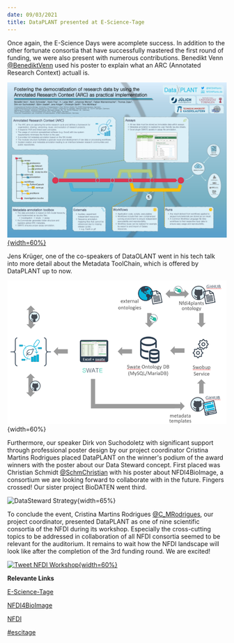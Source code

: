 ```yaml
---
date: 09/03/2021
title: DataPLANT presented at E-Science-Tage
---
```


Once again, the E-Science Days were acomplete success. In addition to the other fortunate consortia that have successfully mastered the first round of funding, we were also present with numerous contributions. Benedikt Venn [@BenediktVenn](https://twitter.com/BenediktVenn) used his poster to explain what an ARC (Annotated Research Context)  actuall is. 

[![Annotated Research Context](../../images/News-Items/DataPLANT-ARC-EST-kl.png "Annotated Research Context"){width=60%}](https://heibox.uni-heidelberg.de/d/0be3b8d9bda24aa09629/files/?p=%2FPoster%2FFostering%20the%20democratization%20of%20research%20data%20by%20using%20the%20Annotated%20Research%20Context%20(ARC)%20as%20practical%20implementation.pdf)

Jens Krüger, one of the co-speakers of DataOLANT went in his tech talk into more detail about the Metadata ToolChain, which is offered by DataPLANT up to now.

![Metadata Toolchain](../../images/News-Items/Metadata-Toolchain.png "Metadata Toolchain"){width=60%}

Furthermore, our speaker Dirk von Suchodoletz with significant support through professional poster design by our project coordinator Cristina Martins Rodrigues placed DataPLANT on the winner's podium of the award winners with the poster about our Data Steward concept. First placed was Christian Schmidt [@SchmChristian](https://twitter.com/SchmChristian) with his poster about NFDI4BioImage, a consortium we are looking forward to collaborate with in the future. Fingers crossed! Our sister project BioDATEN went third.

![DataSteward Strategy](../../images/News-Items/DataSeward-2nd.png "DataSteward Strategy"){width=65%}

To conclude the event, Cristina Martins Rodrigues [@C_MRodrigues](https://twitter.com/C_MRodrigues), our project coordinator, presented DataPLANT as one of nine scientific consortia of the NFDI during its workshop. Especially the cross-cutting topics to be addressed in collaboration of all NFDI consortia seemed to be relevant for the auditorium. It remains to wait how the NFDI landscape will look like after the completion of the 3rd funding round. We are excited!

[![Tweet NFDI Workshop](https://pbs.twimg.com/media/Evumw_RXAAEWgGq?format=jpg&name=small "Tweet NFDI Workshop"){width=60%}](https://twitter.com/NFDI_de/status/1367870367424012294)

**Relevante Links**

[E-Science-Tage](https://e-science-tage.de/)

[NFDI4BioImage](https://nfdi4bioimage.de/)

[NFDI](https://www.nfdi.de/)

[#escitage](https://twitter.com/hashtag/escitage?src=hashtag_click)


